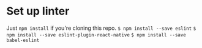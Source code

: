 # Set up linter 
Just `npm install` if you're cloning this repo.
`$ npm install --save eslint`
`$ npm install --save eslint-plugin-react-native`
`$ npm install --save babel-eslint`
